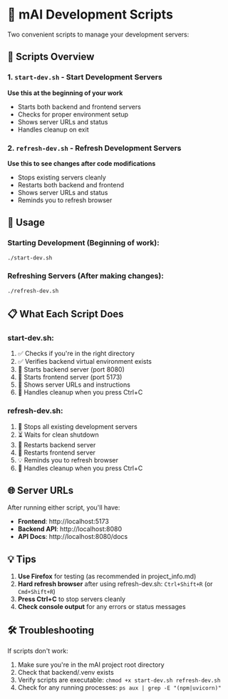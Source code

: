 # 🚀 mAI Development Scripts

Two convenient scripts to manage your development servers:

## 📁 Scripts Overview

### 1. `start-dev.sh` - Start Development Servers
**Use this at the beginning of your work**
- Starts both backend and frontend servers
- Checks for proper environment setup
- Shows server URLs and status
- Handles cleanup on exit

### 2. `refresh-dev.sh` - Refresh Development Servers  
**Use this to see changes after code modifications**
- Stops existing servers cleanly
- Restarts both backend and frontend
- Shows server URLs and status
- Reminds you to refresh browser

## 🔧 Usage

### Starting Development (Beginning of work):
```bash
./start-dev.sh
```

### Refreshing Servers (After making changes):
```bash
./refresh-dev.sh
```

## 📋 What Each Script Does

### start-dev.sh:
1. ✅ Checks if you're in the right directory
2. ✅ Verifies backend virtual environment exists
3. 🔧 Starts backend server (port 8080)
4. 🎨 Starts frontend server (port 5173)
5. 📝 Shows server URLs and instructions
6. 🛑 Handles cleanup when you press Ctrl+C

### refresh-dev.sh:
1. 🛑 Stops all existing development servers
2. ⏳ Waits for clean shutdown
3. 🔧 Restarts backend server
4. 🎨 Restarts frontend server
5. 💡 Reminds you to refresh browser
6. 🛑 Handles cleanup when you press Ctrl+C

## 🌐 Server URLs

After running either script, you'll have:
- **Frontend**: http://localhost:5173
- **Backend API**: http://localhost:8080
- **API Docs**: http://localhost:8080/docs

## 💡 Tips

1. **Use Firefox** for testing (as recommended in project_info.md)
2. **Hard refresh browser** after using refresh-dev.sh: `Ctrl+Shift+R` (or `Cmd+Shift+R`)
3. **Press Ctrl+C** to stop servers cleanly
4. **Check console output** for any errors or status messages

## 🛠️ Troubleshooting

If scripts don't work:
1. Make sure you're in the mAI project root directory
2. Check that backend/.venv exists
3. Verify scripts are executable: `chmod +x start-dev.sh refresh-dev.sh`
4. Check for any running processes: `ps aux | grep -E "(npm|uvicorn)"`
